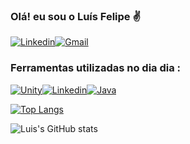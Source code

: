 ### Olá! eu sou o Luís Felipe ✌️

[![Linkedin](https://img.shields.io/badge/LinkedIn-0077B5?style=for-the-badge&logo=linkedin&logoColor=white)](www.linkedin.com/in/LuísFelipe)[![Gmail](https://img.shields.io/badge/Gmail-D14836?style=for-the-badge&logo=gmail&logoColor=white)](luisfrp741@gmail.com)




### Ferramentas utilizadas no dia dia :

[![Unity](https://img.shields.io/badge/Unity-100000?style=for-the-badge&logo=unity&logoColor=white)](https://github.com/Darklordshiver/Trabalhos-utilizando-Unity)[![Linkedin](https://img.shields.io/badge/Python-3776AB?style=for-the-badge&logo=python&logoColor=white)](www.linkedin.com/in/LuísFelipe)[![Java](https://img.shields.io/badge/Java-ED8B00?style=for-the-badge&logo=java&logoColor=white)](www.linkedin.com/in/LuísFelipe)


[![Top Langs](https://github-readme-stats.vercel.app/api/top-langs/?username=Darklordshiver&layout=compact)](https://github.com/anuraghazra/github-readme-stats)


![Luis's GitHub stats](https://github-readme-stats.vercel.app/api?username=Darklordshiver&show_icons=true&theme=radical)

